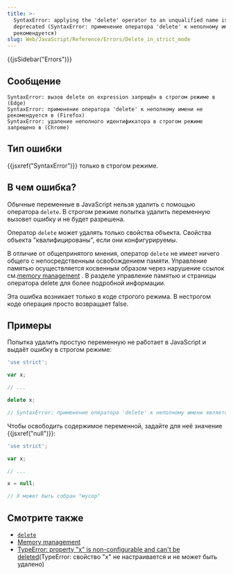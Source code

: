 ```yaml
---
title: >-
  SyntaxError: applying the 'delete' operator to an unqualified name is
  deprecated (SyntaxError: применение оператора 'delete' к неполному имени не
  рекомендуется)
slug: Web/JavaScript/Reference/Errors/Delete_in_strict_mode
---
```

{{jsSidebar("Errors")}}

## Сообщение

```
SyntaxError: вызов delete on expression запрещён в строгом режиме в (Edge)
SyntaxError: применение оператора 'delete' к неполному имени не рекомендуется в (Firefox)
SyntaxError: удаление неполного идентификатора в строгом режиме запрещено в (Chrome)
```

## Тип ошибки

{{jsxref("SyntaxError")}} только в строгом режиме.

## В чем ошибка?

Обычные переменные в JavaScript нельзя удалить с помощью оператора `delete`. В строгом режиме попытка удалить переменную вызовет ошибку и не будет разрешена.

Оператор `delete` может удалять только свойства объекта. Свойства объекта "квалифицированы", если они конфигурируемы.

В отличие от общепринятого мнения, оператор `delete` не имеет ничего общего с непосредственным освобождением памяти. Управление памятью осуществляется косвенным образом через нарушение ссылок см.[memory management](/ru/docs/Web/JavaScript/Memory_Management) . В разделе управление памятью и страницы оператора delete для более подробной информации.

Эта ошибка возникает только в коде строгого режима. В нестрогом коде операция просто возвращает false.

## Примеры

Попытка удалить простую переменную не работает в JavaScript и выдаёт ошибку в строгом режиме:

```js example-bad
'use strict';

var x;

// ...

delete x;

// SyntaxError: применение оператора 'delete' к неполному имени является устаревшим
```

Чтобы освободить содержимое переменной, задайте для неё значение {{jsxref("null")}}:

```js example-good
'use strict';

var x;

// ...

x = null;

// X может быть собран "мусор"
```

## Смотрите также

- [`delete`](/ru/docs/Web/JavaScript/Reference/Operators/delete)
- [Memory management](/ru/docs/Web/JavaScript/Memory_Management)
- [TypeError: property "x" is non-configurable and can't be deleted](/ru/docs/Web/JavaScript/Reference/Errors/Cant_delete)(TypeError: свойство "x" не настраивается и не может быть удалено)
